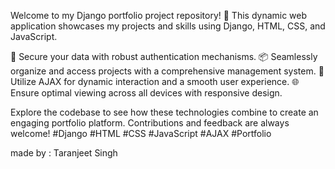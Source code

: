 Welcome to my Django portfolio project repository! 🚀 This dynamic web application showcases my projects and skills using Django, HTML, CSS, and JavaScript.

🔐 Secure your data with robust authentication mechanisms.
📦 Seamlessly organize and access projects with a comprehensive management system.
🔄 Utilize AJAX for dynamic interaction and a smooth user experience.
🌐 Ensure optimal viewing across all devices with responsive design.

Explore the codebase to see how these technologies combine to create an engaging portfolio platform. Contributions and feedback are always welcome! #Django #HTML #CSS #JavaScript #AJAX #Portfolio

made by : Taranjeet Singh